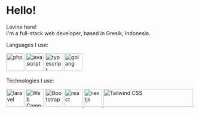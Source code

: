 # Hello!
Levine here!  
I'm a full-stack web developer, based in Gresik, Indonesia.

Languages I use:

[<img src="https://edent.github.io/SuperTinyIcons/images/svg/php.svg" width="48" title="Php" alt="php"/>](https://php.net)
[<img src="https://edent.github.io/SuperTinyIcons/images/svg/javascript.svg" width="48" title="Javascript" alt="javascript"/>](https://developer.mozilla.org/en-US/docs/Web/JavaScript)
[<img src="https://edent.github.io/SuperTinyIcons/images/svg/typescript.svg" width="48" title="Typescript" alt="typescript"/>](https://www.typescriptlang.org/)
[<img src="https://edent.github.io/SuperTinyIcons/images/svg/go.svg" height="48" title="GoLang" alt="golang"/>](https://go.dev/)

Technologies I use:

[<img src="https://edent.github.io/SuperTinyIcons/images/svg/laravel.svg" height="48" title="Laravel" alt="laravel"/>](https://laravel.com/) 
[<img src="https://web-components-resources.appspot.com/static/logo.svg" height="48" title="Web Component" alt="Web Component" />](https://www.webcomponents.org/)
[<img src="https://getbootstrap.com/docs/5.2/assets/brand/bootstrap-logo-shadow.png" height="48" title="Bootstrap" alt="Bootstrap" />](https://getbootstrap.com/)
[<img src="https://edent.github.io/SuperTinyIcons/images/svg/react.svg" height="48" title="React" alt="react"/> ](https://reactjs.org/)
<a href="https://nextjs.org">
    <picture>
        <source media="(prefers-color-scheme: dark)" srcset="https://assets.vercel.com/image/upload/v1662130559/nextjs/Icon_dark_background.png">
        <img src="https://assets.vercel.com/image/upload/v1662130559/nextjs/Icon_light_background.png" height="48" title="NextJS" alt="nextjs">
    </picture>
</a>
<a href="https://tailwindcss.com" target="_blank">
    <picture>
      <source media="(prefers-color-scheme: dark)" srcset="https://raw.githubusercontent.com/tailwindlabs/tailwindcss/HEAD/.github/logo-dark.svg">
      <source media="(prefers-color-scheme: light)" srcset="https://raw.githubusercontent.com/tailwindlabs/tailwindcss/HEAD/.github/logo-light.svg">
      <img alt="Tailwind CSS" title="Tailwind CSS" src="https://raw.githubusercontent.com/tailwindlabs/tailwindcss/HEAD/.github/logo-light.svg" width="240" height="48" style="max-width: 100%;">
    </picture>
  </a>
